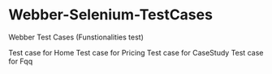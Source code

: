 # Webber-Selenium-TestCases
Webber Test Cases (Funstionalities test)

Test case for Home
Test case for Pricing
Test case for CaseStudy
Test case for Fqq
